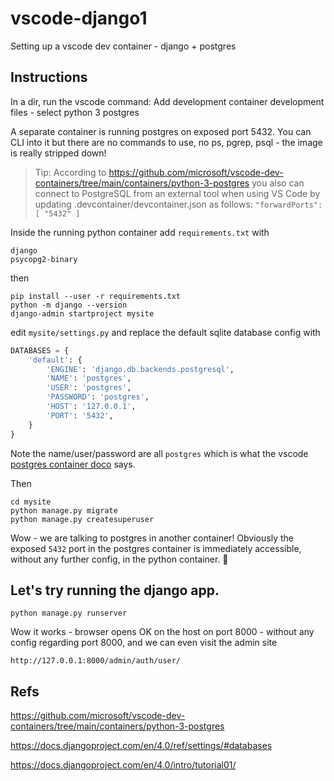 # vscode-django1

Setting up a vscode dev container - django + postgres

## Instructions

In a dir, run the vscode command: Add development container development files 
    - select python 3 postgres

A separate container is running postgres on exposed port 5432. You can CLI into it but there are no commands to use, no ps, pgrep, psql - the image is really stripped down!

> Tip: According to https://github.com/microsoft/vscode-dev-containers/tree/main/containers/python-3-postgres you also can connect to PostgreSQL from an external tool when using VS Code by updating .devcontainer/devcontainer.json as follows: `"forwardPorts": [ "5432" ]`

Inside the running python container add `requirements.txt` with

    django
    psycopg2-binary

then

    pip install --user -r requirements.txt
    python -m django --version
    django-admin startproject mysite

edit `mysite/settings.py` and replace the default sqlite database config with

```python
DATABASES = {
    'default': {
        'ENGINE': 'django.db.backends.postgresql',
        'NAME': 'postgres',
        'USER': 'postgres',
        'PASSWORD': 'postgres',
        'HOST': '127.0.0.1',
        'PORT': '5432',
    }
}
```
Note the name/user/password are all `postgres` which is what the vscode [postgres container doco](https://github.com/microsoft/vscode-dev-containers/tree/main/containers/python-3-postgres) says.

Then

    cd mysite
    python manage.py migrate
    python manage.py createsuperuser

Wow - we are talking to postgres in another container!  Obviously the exposed `5432` port in the postgres container is immediately accessible, without any further config, in the python container. 🎉

## Let's try running the django app.

    python manage.py runserver

Wow it works - browser opens OK on the host on port 8000 - without any config regarding port 8000, and we can even visit the admin site

    http://127.0.0.1:8000/admin/auth/user/

## Refs

https://github.com/microsoft/vscode-dev-containers/tree/main/containers/python-3-postgres

https://docs.djangoproject.com/en/4.0/ref/settings/#databases

https://docs.djangoproject.com/en/4.0/intro/tutorial01/

